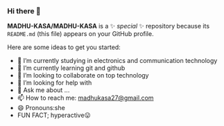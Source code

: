 ### Hi there 👋


**MADHU-KASA/MADHU-KASA** is a ✨ _special_ ✨ repository because its `README.md` (this file) appears on your GitHub profile.

Here are some ideas to get you started:

- 🔭 I’m currently studying in electronics and communication technology
- 🌱 I’m currently learning  git and github
- 👯 I’m looking to collaborate on top technology
- 🤔 I’m looking for help with 
- 💬 Ask me about ...
- 📫 How to reach me: madhukasa27@gmail.com
- 😄 Pronouns:she
- FUN FACT; hyperactive😛

